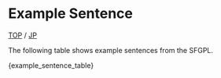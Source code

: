 # Example Sentence

[TOP](../../readme.md)
/
[JP](../jp/exampleSentence.md)

The following table shows example sentences from the SFGPL.

{example_sentence_table}

